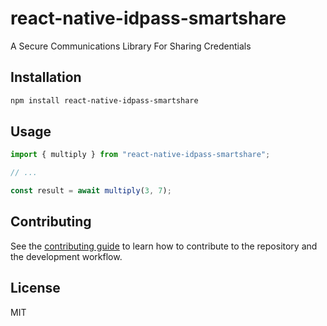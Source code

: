 # react-native-idpass-smartshare

A Secure Communications Library For Sharing Credentials

## Installation

```sh
npm install react-native-idpass-smartshare
```

## Usage

```js
import { multiply } from "react-native-idpass-smartshare";

// ...

const result = await multiply(3, 7);
```

## Contributing

See the [contributing guide](CONTRIBUTING.md) to learn how to contribute to the repository and the development workflow.

## License

MIT
